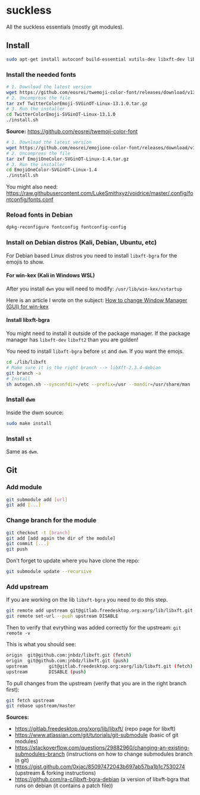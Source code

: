 # suckless
All the suckless essentials (mostly git modules).

## Install
```bash
sudo apt-get install autoconf build-essential xutils-dev libxft-dev libxft2 libxinerama-dev libx11-xcb-dev libxcb-res0-dev fonts-linuxlibertine fonts-inconsolata fonts-symbola ttf-ancient-fonts-symbola fonts-noto
```

### Install the needed fonts
```bash
# 1. Download the latest version
wget https://github.com/eosrei/twemoji-color-font/releases/download/v13.1.0/TwitterColorEmoji-SVGinOT-Linux-13.1.0.tar.gz
# 2. Uncompress the file
tar zxf TwitterColorEmoji-SVGinOT-Linux-13.1.0.tar.gz
# 3. Run the installer
cd TwitterColorEmoji-SVGinOT-Linux-13.1.0
./install.sh
```
**Source:** https://github.com/eosrei/twemoji-color-font

```bash
# 1. Download the latest version
wget https://github.com/eosrei/emojione-color-font/releases/download/v1.4/EmojiOneColor-SVGinOT-Linux-1.4.tar.gz
# 2. Uncompress the file
tar zxf EmojiOneColor-SVGinOT-Linux-1.4.tar.gz
# 3. Run the installer
cd EmojiOneColor-SVGinOT-Linux-1.4
./install.sh
```
You might also need: https://raw.githubusercontent.com/LukeSmithxyz/voidrice/master/.config/fontconfig/fonts.conf

### Reload fonts in Debian
```bash
dpkg-reconfigure fontconfig fontconfig-config
```

### Install on Debian distros (Kali, Debian, Ubuntu, etc)
For Debian based Linux distros you need to install `libxft-bgra` for the emojis to show.

#### For win-kex (Kali in Windows WSL)
After you install `dwn` you will need to modify: `/usr/lib/win-kex/xstartup`

Here is an article I wrote on the subject: [How to change Window Manager (GUI) for win-kex](https://jeannicolasboulay.medium.com/how-to-change-window-manager-gui-for-win-kex-7b6a749f423b)

#### Install libxft-bgra
You might need to install it outside of the package manager. If the package manager has `libxft-dev` `libxft2` than you are golden!

You need to install `libxft-bgra` before `st` and `dwm`. If you want the emojs.

```bash
cd ./lib/libxft
# Make sure it is the right branch --> libXft-2.3.4-debian
git branch -a
# Install
sh autogen.sh --sysconfdir=/etc --prefix=/usr --mandir=/usr/share/man
```
### Install `dwm`
Inside the dwm source: 
```bash
sudo make install
```
### Install `st`
Same as `dwm`.

## Git
### Add module
```bash
git submodule add [url]
git add [...]
```
### Change branch for the module
```bash
git checkout -t [branch]
git add [add again the dir of the module]
git commit [...]
git push
```
Don't forget to update where you have clone the repo: 
```bash
git submodule update --recursive
```

### Add upstream
If you are working on the lib `libxft-bgra` you need to do this step.
```bash
git remote add upstream git@gitlab.freedesktop.org:xorg/lib/libxft.git 
git remote set-url --push upstream DISABLE
```
Then to verify that evrything was added correctly for the upstream: 
`git remote -v`

This is what you should see: 
```bash
origin  git@github.com:jnbdz/libxft.git (fetch)
origin  git@github.com:jnbdz/libxft.git (push)
upstream        git@gitlab.freedesktop.org:xorg/lib/libxft.git (fetch)
upstream        DISABLE (push)
```
To pull changes from the upstream (verify that you are in the right branch first):
```bash
git fetch upstream
git rebase upstream/master
```

**Sources:**
- https://gitlab.freedesktop.org/xorg/lib/libxft/ (repo page for libxft)
- https://www.atlassian.com/git/tutorials/git-submodule (basic of git modules)
- https://stackoverflow.com/questions/29882960/changing-an-existing-submodules-branch (instructions on how to change submodules branch in git)
- https://gist.github.com/0xjac/85097472043b697ab57ba1b1c7530274 (upstream & forking instructions)
- https://github.com/ra-c/libxft-bgra-debian (a version of libxft-bgra that runs on debian (it contains a patch file))
